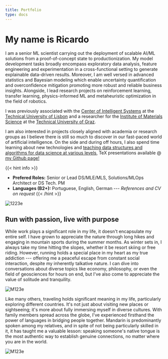 ```yaml
---
title: Portfolio
type: docs
---
```


# **My name is Ricardo**

I am a senior ML scientist carrying out the deployment of scalable AI/ML solutions from a proof-of-concept state to productionization. My model development tasks broadly encompass exploratory data analysis, feature engineering and experimentation in a cross-functional setting to generate explainable data-driven results. Moreover, I am well versed in advanced statistics and Bayesian modeling which enable uncertainty quantification and overconfidence mitigation promoting more robust and reliable business insights. Alongside, I lead research projects on reinforcement learning, transfer learning, physics-informed ML and metaheuristic optimization in the field of robotics.

I was previously associated with the [Center of Intelligent Systems](https://csi.idmec.tecnico.ulisboa.pt/) at the [Technical University of Lisbon](https://tecnico.ulisboa.pt/en/) and a researcher for the [Institute of Materials Science](https://www.tugraz.at/institute/imat/home) at the [Technical University of Graz](https://www.tugraz.at/en/home). 

I am also interested in projects closely aligned with academia or research groups as I believe there is still so much to discover in our fast-paced world of artificial intelligence. On the side and during off hours, I also spend time learning about new technologies and [teaching data structures and algorithms for data science at various levels](https://ricardochin.com/docs/lectures/), TeX presentations available @ [my Github page!](https://github.com/roaked/programming-lectures)

{{< hint info >}}
- **Prefered Roles:** Senior or Lead DS/MLE/MLS, Solutions/MLOps Architect or DS Tech. PM
- **Languages (B2+):** Portuguese, English, German --- *References and CV on request*
{{< /hint >}}

![1223e](https://live.staticflickr.com/65535/53508758200_1562f1d34e_c.jpg)

## **Run with passion, live with purpose**

While work plays a significant role in my life, it doesn't encapsulate my entire self. I have grown to appreciate the nature through long hikes and engaging in mountain sports during the summer months. As winter sets in, I always take my time hitting the slopes, whether it be resort skiing or free riding. However, running holds a special place in my heart as my true addiction --- offering me a peaceful escape from constant social interaction, despite my inherently talkative nature. I can dive into conversations about diverse topics like economy, philosophy, or even the field of geosciences for hours on end, but I've also come to appreciate the value of solitude and tranquility.

![M123e](https://live.staticflickr.com/65535/53343069030_6d4e5837cd_c.jpg)

Like many others, traveling holds significant meaning in my life, particularly exploring different countries.  It's not just about visiting new places or sightseeing; it's more about fully immersing myself in diverse cultures. With family members spread across the globe, I've experienced firsthand the power of languages in bridging people together. Mandarin is predominantly spoken among my relatives, and in spite of not being particularly skilled in it, it has taught me a valuable lesson: speaking someone's native tongue is the most authentic way to establish genuine connections, no matter where you are in the world.

![M123e](https://live.staticflickr.com/65535/53747266535_c73e895dee_c.jpg)


